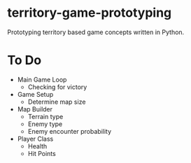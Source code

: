 # territory-game-prototyping
Prototyping territory based game concepts written in Python.

# To Do
* Main Game Loop
  * Checking for victory
* Game Setup
  * Determine map size
* Map Builder
  * Terrain type
  * Enemy type
  * Enemy encounter probability
* Player Class
  * Health
  * Hit Points
